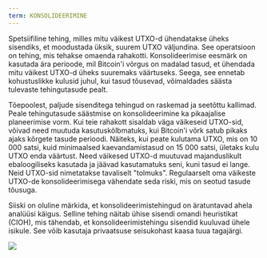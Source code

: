 ```yaml
---
term: KONSOLIDEERIMINE
---
```


Spetsiifiline tehing, milles mitu väikest UTXO-d ühendatakse üheks sisendiks, et moodustada üksik, suurem UTXO väljundina. See operatsioon on tehing, mis tehakse omaenda rahakotti. Konsolideerimise eesmärk on kasutada ära perioode, mil Bitcoin'i võrgus on madalad tasud, et ühendada mitu väikest UTXO-d üheks suuremaks väärtuseks. Seega, see ennetab kohustuslikke kulusid juhul, kui tasud tõusevad, võimaldades säästa tulevaste tehingutasude pealt.

Tõepoolest, paljude sisenditega tehingud on raskemad ja seetõttu kallimad. Peale tehingutasude säästmise on konsolideerimine ka pikaajalise planeerimise vorm. Kui teie rahakott sisaldab väga väikeseid UTXO-sid, võivad need muutuda kasutuskõlbmatuks, kui Bitcoin'i võrk satub pikaks ajaks kõrgete tasude perioodi. Näiteks, kui peate kulutama UTXO, mis on 10 000 satsi, kuid minimaalsed kaevandamistasud on 15 000 satsi, ületaks kulu UTXO enda väärtust. Need väikesed UTXO-d muutuvad majanduslikult ebaloogiliseks kasutada ja jäävad kasutamatuks seni, kuni tasud ei lange. Neid UTXO-sid nimetatakse tavaliselt "tolmuks". Regulaarselt oma väikeste UTXO-de konsolideerimisega vähendate seda riski, mis on seotud tasude tõusuga.

Siiski on oluline märkida, et konsolideerimistehingud on äratuntavad ahela analüüsi käigus. Selline tehing näitab ühise sisendi omandi heuristikat (CIOH), mis tähendab, et konsolideerimistehingu sisendid kuuluvad ühele isikule. See võib kasutaja privaatsuse seisukohast kaasa tuua tagajärgi.

![](../../dictionnaire/assets/7.png)